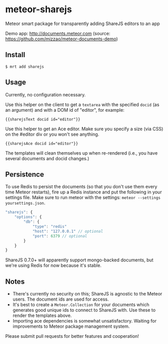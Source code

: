 meteor-sharejs
==============

Meteor smart package for transparently adding ShareJS editors to an app

Demo app: http://documents.meteor.com (source: https://github.com/mizzao/meteor-documents-demo)

## Install

```
$ mrt add sharejs
```

## Usage

Currently, no configuration necessary.

Use this helper on the client to get a `textarea` with the specified `docid` (as an argument) and with a DOM id of "editor", for example:

```
{{sharejsText docid id="editor"}}
```

Use this helper to get an Ace editor. Make sure you specify a size (via CSS) on the #editor div or you won't see anything.
```
{{sharejsAce docid id="editor"}}
```

The templates will clean themselves up when re-rendered (i.e., you have several documents and docid changes.)

## Persistence

To use Redis to persist the documents (so that you don't use them every time Meteor restarts), fire up a Redis instance and put the following in your settings file. Make sure to run meteor with the settings: `meteor --settings yoursettings.json`.

```js
"sharejs": {
    "options": {
        "db": {
            "type": "redis"
            "host": "127.0.0.1" // optional
            "port": 6379 // optional
        }
    }
}
```

ShareJS 0.7.0+ will apparently support mongo-backed documents, but we're using Redis for now because it's stable.

## Notes

- There's currently no security on this; ShareJS is agnostic to the Meteor users. The document ids are used for access.
- It's best to create a `Meteor.Collection` for your documents which generates good unique ids to connect to ShareJS with. Use these to render the templates above.
- Importing ace dependencies is somewhat unsatisfactory. Waiting for improvements to Meteor package management system.

Please submit pull requests for better features and cooperation!
